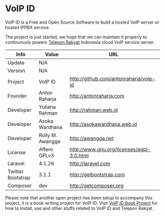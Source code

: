 VoIP ID
=======

VoIP ID is a Free and Open Source Software to build a hosted VoIP server or hosted IPPBX service.

The project is just started, we hope that we can maintain it properly to continuously powers [Telepon Rakyat](http://teleponrakyat.id) Indonesia cloud VoIP service server.

Info              | Value            | URL
----------------- | ---------------- | ----------------------------------------------
Update            | N/A              |
Version           | N/A              |
Project           | VoIP ID          | http://github.com/antonraharja/voip-id
Founder           | Anton Raharja    | http://antonraharja.com
Developer         | Yuliana Rahman   | http://rahman.web.id
Developer         | Asoka Wardhana   | http://asokawardhana.web.id
Developer         | Rolly M. Awangga | http://awangga.net
License           | Affero GPLv3     | http://www.gnu.org/licenses/agpl-3.0.html
Laravel           | 4.1.26           | http://laravel.com
Twitter Bootstrap | 3.1.1            | http://getbootstrap.com
Composer          | dev              | http://getcomposer.org

Please note that another open project has been setup to accompany this project, it is a book writing project for VoIP ID. Visit [VoIP ID Book Project](https://github.com/antonraharja/book-voip-id) for how to install, use and other stuffs related to VoIP ID and Telepon Rakyat.
